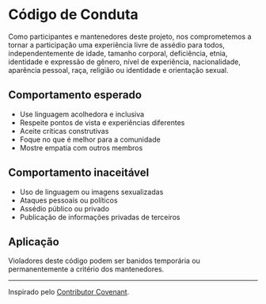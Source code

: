 # Código de Conduta

Como participantes e mantenedores deste projeto, nos comprometemos a tornar a participação uma experiência livre de assédio para todos, independentemente de idade, tamanho corporal, deficiência, etnia, identidade e expressão de gênero, nível de experiência, nacionalidade, aparência pessoal, raça, religião ou identidade e orientação sexual.

## Comportamento esperado
- Use linguagem acolhedora e inclusiva
- Respeite pontos de vista e experiências diferentes
- Aceite críticas construtivas
- Foque no que é melhor para a comunidade
- Mostre empatia com outros membros

## Comportamento inaceitável
- Uso de linguagem ou imagens sexualizadas
- Ataques pessoais ou políticos
- Assédio público ou privado
- Publicação de informações privadas de terceiros

## Aplicação
Violadores deste código podem ser banidos temporária ou permanentemente a critério dos mantenedores.

---

Inspirado pelo [Contributor Covenant](https://www.contributor-covenant.org/pt-br/version/2/0/code_of_conduct/). 